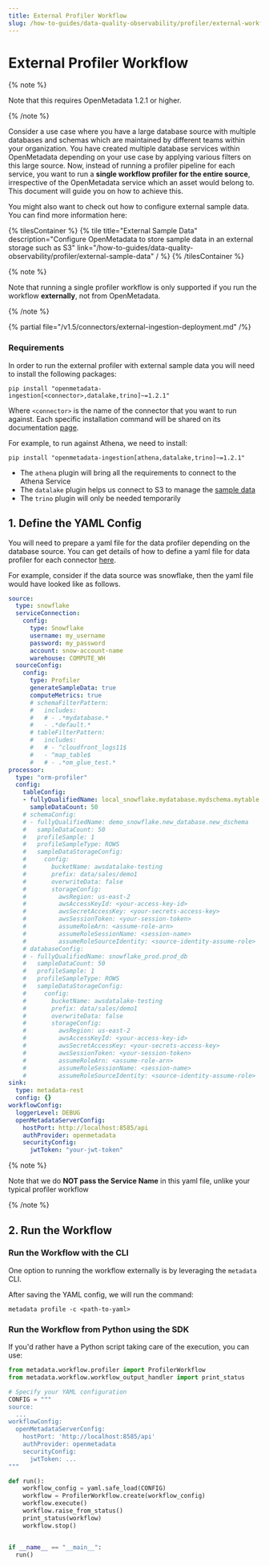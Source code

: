 ```yaml
---
title: External Profiler Workflow
slug: /how-to-guides/data-quality-observability/profiler/external-workflow
---
```


# External Profiler Workflow

{% note %}

Note that this requires OpenMetadata 1.2.1 or higher.

{% /note %}

Consider a use case where you have a large database source with multiple databases and schemas which are maintained by 
different teams within your organization. You have created multiple database services within OpenMetadata depending on 
your use case by applying various filters on this large source. Now, instead of running a profiler pipeline for each 
service, you want to run a **single workflow profiler for the entire source**, irrespective of the OpenMetadata service which
an asset would belong to. This document will guide you on how to achieve this.

You might also want to check out how to configure external sample data. You can find more information here:

{% tilesContainer %}
{% tile
title="External Sample Data"
description="Configure OpenMetadata to store sample data in an external storage such as S3"
link="/how-to-guides/data-quality-observability/profiler/external-sample-data"
/ %}
{% /tilesContainer %}


{% note %}

Note that running a single profiler workflow is only supported if you run the workflow **externally**, not from OpenMetadata.

{% /note %}

{% partial file="/v1.5/connectors/external-ingestion-deployment.md" /%}

### Requirements

In order to run the external profiler with external sample data you will need to install the following packages:

```commandline
pip install "openmetadata-ingestion[<connector>,datalake,trino]~=1.2.1"
```

Where `<connector>` is the name of the connector that you want to run against. Each specific installation command
will be shared on its documentation [page](/connectors/database).

For example, to run against Athena, we need to install:

```commandline
pip install "openmetadata-ingestion[athena,datalake,trino]~=1.2.1"
```

- The `athena` plugin will bring all the requirements to connect to the Athena Service
- The `datalake` plugin helps us connect to S3 to manage the [sample data](/how-to-guides/data-quality-observability/profiler/external-sample-data)
- The `trino` plugin will only be needed temporarily

## 1. Define the YAML Config

You will need to prepare a yaml file for the data profiler depending on the database source. 
You can get details of how to define a yaml file for data profiler for each connector [here](/connectors/database).

For example, consider if the data source was snowflake, then the yaml file would have looked like as follows.


```snowflake_external_profiler.yaml
source:
  type: snowflake
  serviceConnection:
    config:
      type: Snowflake
      username: my_username
      password: my_password
      account: snow-account-name
      warehouse: COMPUTE_WH
  sourceConfig:
    config:
      type: Profiler
      generateSampleData: true
      computeMetrics: true
      # schemaFilterPattern:
      #   includes:
      #   # - .*mydatabase.*
      #   - .*default.*
      # tableFilterPattern:
      #   includes:
      #   # - ^cloudfront_logs11$
      #   - ^map_table$
      #   # - .*om_glue_test.*
processor:
  type: "orm-profiler"
  config:
    tableConfig:
    - fullyQualifiedName: local_snowflake.mydatabase.mydschema.mytable
      sampleDataCount: 50
    # schemaConfig:
    # - fullyQualifiedName: demo_snowflake.new_database.new_dschema
    #   sampleDataCount: 50
    #   profileSample: 1
    #   profileSampleType: ROWS
    #   sampleDataStorageConfig:
    #     config:
    #       bucketName: awsdatalake-testing
    #       prefix: data/sales/demo1
    #       overwriteData: false
    #       storageConfig:
    #         awsRegion: us-east-2
    #         awsAccessKeyId: <your-access-key-id>
    #         awsSecretAccessKey: <your-secrets-access-key>
    #         awsSessionToken: <your-session-token>
    #         assumeRoleArn: <assume-role-arn>
    #         assumeRoleSessionName: <session-name>
    #         assumeRoleSourceIdentity: <source-identity-assume-role>
    # databaseConfig:
    # - fullyQualifiedName: snowflake_prod.prod_db
    #   sampleDataCount: 50
    #   profileSample: 1
    #   profileSampleType: ROWS
    #   sampleDataStorageConfig:
    #     config:
    #       bucketName: awsdatalake-testing
    #       prefix: data/sales/demo1
    #       overwriteData: false
    #       storageConfig:
    #         awsRegion: us-east-2
    #         awsAccessKeyId: <your-access-key-id>
    #         awsSecretAccessKey: <your-secrets-access-key>
    #         awsSessionToken: <your-session-token>
    #         assumeRoleArn: <assume-role-arn>
    #         assumeRoleSessionName: <session-name>
    #         assumeRoleSourceIdentity: <source-identity-assume-role>
sink:
  type: metadata-rest
  config: {}
workflowConfig:
  loggerLevel: DEBUG
  openMetadataServerConfig:
    hostPort: http://localhost:8585/api
    authProvider: openmetadata
    securityConfig:
      jwtToken: "your-jwt-token"

```

{% note %}

Note that we do **NOT pass the Service Name** in this yaml file, unlike your typical profiler workflow

{% /note %}


## 2. Run the Workflow

### Run the Workflow with the CLI

One option to running the workflow externally is by leveraging the `metadata` CLI.

After saving the YAML config, we will run the command:

```
metadata profile -c <path-to-yaml>
```

### Run the Workflow from Python using the SDK

If you'd rather have a Python script taking care of the execution, you can use:

```python
from metadata.workflow.profiler import ProfilerWorkflow
from metadata.workflow.workflow_output_handler import print_status

# Specify your YAML configuration
CONFIG = """
source:
  ...
workflowConfig:
  openMetadataServerConfig:
    hostPort: 'http://localhost:8585/api'
    authProvider: openmetadata
    securityConfig:
      jwtToken: ...
"""

def run():
    workflow_config = yaml.safe_load(CONFIG)
    workflow = ProfilerWorkflow.create(workflow_config)
    workflow.execute()
    workflow.raise_from_status()
    print_status(workflow)
    workflow.stop()


if __name__ == "__main__":
  run()
```
